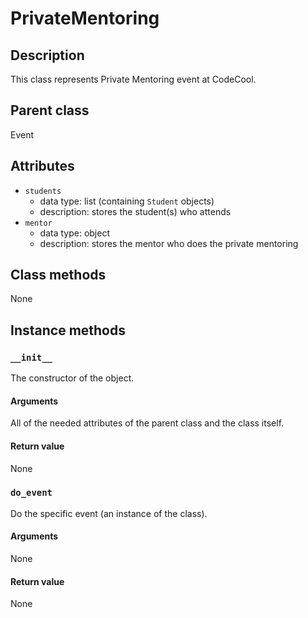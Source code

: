 # PrivateMentoring

## Description
This class represents Private Mentoring event at CodeCool.

## Parent class
Event

## Attributes

* ```students```
  * data type: list (containing ```Student``` objects)
  * description: stores the student(s) who attends
* ```mentor```
  * data type: object
  * description: stores the mentor who does the private mentoring

## Class methods

None

## Instance methods

### ```__init__```
The constructor of the object.

#### Arguments

All of the needed attributes of the parent class and the class itself.

#### Return value
None

### ```do_event```
Do the specific event (an instance of the class).

#### Arguments
None

#### Return value
None
